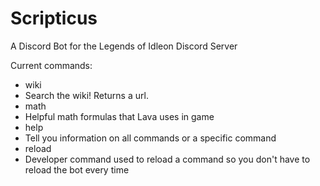 # Scripticus
A Discord Bot for the Legends of Idleon Discord Server

Current commands:
- wiki
 - Search the wiki! Returns a url. 
- math
 - Helpful math formulas that Lava uses in game
- help
 - Tell you information on all commands or a specific command
- reload
 - Developer command used to reload a command so you don't have to reload the bot every time
